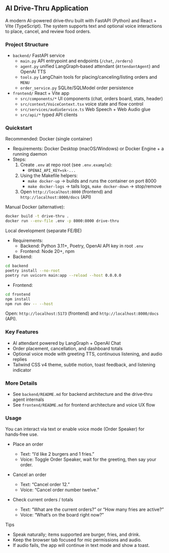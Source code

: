 ## AI Drive‑Thru Application

A modern AI-powered drive‑thru built with FastAPI (Python) and React + Vite (TypeScript). The system supports text and optional voice interactions to place, cancel, and review food orders.

### Project Structure

- `backend/` FastAPI service
  - `main.py` API entrypoint and endpoints (`/chat`, `/orders`)
  - `agent.py` unified LangGraph‑based attendant (`AttendantAgent`) and OpenAI TTS
  - `tools.py` LangChain tools for placing/canceling/listing orders and `MENU`
  - `order_service.py` SQLite/SQLModel order persistence
- `frontend/` React + Vite app
  - `src/components/*` UI components (chat, orders board, stats, header)
  - `src/context/VoiceContext.tsx` voice state and flow control
  - `src/services/audioService.ts` Web Speech + Web Audio glue
  - `src/api/*` typed API clients

### Quickstart

Recommended: Docker (single container)
- Requirements: Docker Desktop (macOS/Windows) or Docker Engine + a running daemon
- Steps:
  1) Create `.env` at repo root (see `.env.example`):
     - `OPENAI_API_KEY=sk-...`
  2) Using the Makefile helpers:
     - `make docker-up` → builds and runs the container on port 8000
     - `make docker-logs` → tails logs, `make docker-down` → stop/remove
  3) Open `http://localhost:8000` (frontend) and `http://localhost:8000/docs` (API)

Manual Docker (alternative):
```bash
docker build -t drive-thru .
docker run --env-file .env -p 8000:8000 drive-thru
```

Local development (separate FE/BE)
- Requirements:
  - Backend: Python 3.11+, Poetry, OpenAI API key in root `.env`
  - Frontend: Node 20+, npm
- Backend:
```bash
cd backend
poetry install --no-root
poetry run uvicorn main:app --reload --host 0.0.0.0
```
- Frontend:
```bash
cd frontend
npm install
npm run dev -- --host
```

Open: `http://localhost:5173` (frontend) and `http://localhost:8000/docs` (API).

### Key Features

- AI attendant powered by LangGraph + OpenAI Chat
- Order placement, cancellation, and dashboard totals
- Optional voice mode with greeting TTS, continuous listening, and audio replies
- Tailwind CSS v4 theme, subtle motion, toast feedback, and listening indicator

### More Details

- See `backend/README.md` for backend architecture and the drive‑thru agent internals
- See `frontend/README.md` for frontend architecture and voice UX flow

### Usage

You can interact via text or enable voice mode (Order Speaker) for hands‑free use.

- Place an order
  - Text: “I’d like 2 burgers and 1 fries.”
  - Voice: Toggle Order Speaker, wait for the greeting, then say your order.

- Cancel an order
  - Text: “Cancel order 12.”
  - Voice: “Cancel order number twelve.”

- Check current orders / totals
  - Text: “What are the current orders?” or “How many fries are active?”
  - Voice: “What’s on the board right now?”

Tips
- Speak naturally; items supported are burger, fries, and drink.
- Keep the browser tab focused for mic permissions and audio.
- If audio fails, the app will continue in text mode and show a toast.

